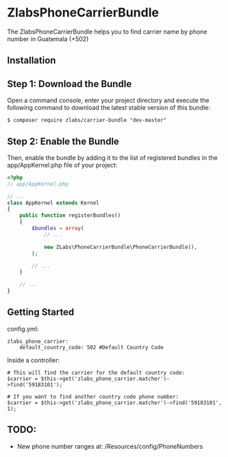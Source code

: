 ZlabsPhoneCarrierBundle
====================

The ZlabsPhoneCarrierBundle helps you to find carrier name by phone number in Guatemala (+502)

Installation
------------


Step 1: Download the Bundle
---------------------------

Open a command console, enter your project directory and execute the
following command to download the latest stable version of this bundle:

```
$ composer require zlabs/carrier-bundle "dev-master"
```

Step 2: Enable the Bundle
-------------------------

Then, enable the bundle by adding it to the list of registered bundles
in the app/AppKernel.php file of your project:

``` php
<?php
// app/AppKernel.php

// ...
class AppKernel extends Kernel
{
    public function registerBundles()
    {
        $bundles = array(
            // ...

            new ZLabs\PhoneCarrierBundle\PhoneCarrierBundle(),
        );

        // ...
    }

    // ...
}
```

Getting Started
--------------------------
config.yml:

```
zlabs_phone_carrier:
    default_country_code: 502 #Default Country Code
```

Inside a controller:

```
# This will find the carrier for the default country code:
$carrier = $this->get('zlabs_phone_carrier.matcher')->find('59183101');

# If you want to find another country code phone number:
$carrier = $this->get('zlabs_phone_carrier.matcher')->find('59183101', 1);
```

TODO:
-----
* New phone number ranges at: /Resources/config/PhoneNumbers